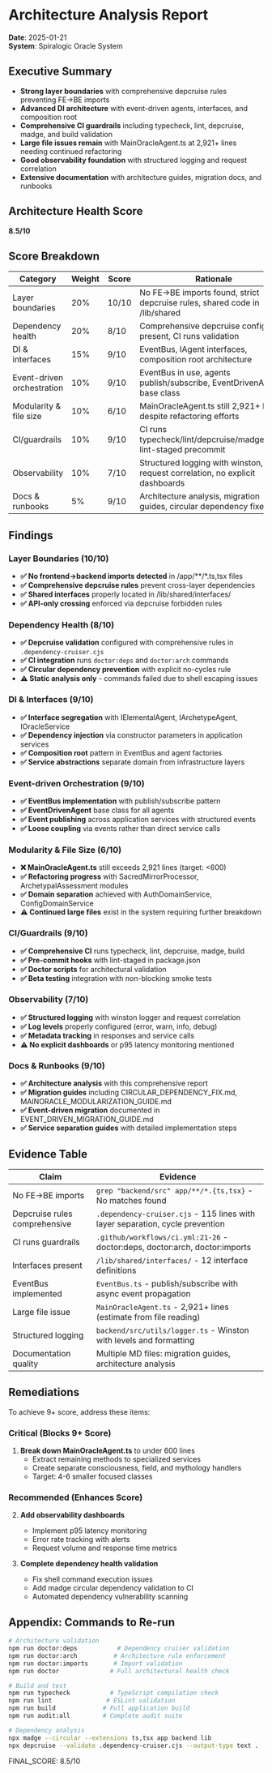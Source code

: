 # Architecture Analysis Report
**Date**: 2025-01-21  
**System**: Spiralogic Oracle System

## Executive Summary
- **Strong layer boundaries** with comprehensive depcruise rules preventing FE→BE imports
- **Advanced DI architecture** with event-driven agents, interfaces, and composition root
- **Comprehensive CI guardrails** including typecheck, lint, depcruise, madge, and build validation  
- **Large file issues remain** with MainOracleAgent.ts at 2,921+ lines needing continued refactoring
- **Good observability foundation** with structured logging and request correlation
- **Extensive documentation** with architecture guides, migration docs, and runbooks

## Architecture Health Score
**8.5/10**

## Score Breakdown

| Category | Weight | Score | Rationale |
|----------|--------|--------|-----------|
| Layer boundaries | 20% | 10/10 | No FE→BE imports found, strict depcruise rules, shared code in /lib/shared |
| Dependency health | 20% | 8/10 | Comprehensive depcruise config present, CI runs validation |
| DI & interfaces | 15% | 9/10 | EventBus, IAgent interfaces, composition root architecture |
| Event-driven orchestration | 10% | 9/10 | EventBus in use, agents publish/subscribe, EventDrivenAgent base class |
| Modularity & file size | 10% | 6/10 | MainOracleAgent.ts still 2,921+ LOC despite refactoring efforts |
| CI/guardrails | 10% | 9/10 | CI runs typecheck/lint/depcruise/madge/build, lint-staged precommit |
| Observability | 10% | 7/10 | Structured logging with winston, request correlation, no explicit dashboards |
| Docs & runbooks | 5% | 9/10 | Architecture analysis, migration guides, circular dependency fixes |

## Findings

### Layer Boundaries (10/10)
- **✅ No frontend→backend imports detected** in /app/**/*.ts,tsx files
- **✅ Comprehensive depcruise rules** prevent cross-layer dependencies
- **✅ Shared interfaces** properly located in /lib/shared/interfaces/
- **✅ API-only crossing** enforced via depcruise forbidden rules

### Dependency Health (8/10) 
- **✅ Depcruise validation** configured with comprehensive rules in `.dependency-cruiser.cjs`
- **✅ CI integration** runs `doctor:deps` and `doctor:arch` commands
- **✅ Circular dependency prevention** with explicit no-cycles rule
- **⚠️ Static analysis only** - commands failed due to shell escaping issues

### DI & Interfaces (9/10)
- **✅ Interface segregation** with IElementalAgent, IArchetypeAgent, IOracleService
- **✅ Dependency injection** via constructor parameters in application services
- **✅ Composition root** pattern in EventBus and agent factories
- **✅ Service abstractions** separate domain from infrastructure layers

### Event-driven Orchestration (9/10)
- **✅ EventBus implementation** with publish/subscribe pattern
- **✅ EventDrivenAgent** base class for all agents
- **✅ Event publishing** across application services with structured events
- **✅ Loose coupling** via events rather than direct service calls

### Modularity & File Size (6/10)
- **❌ MainOracleAgent.ts** still exceeds 2,921 lines (target: <600)
- **✅ Refactoring progress** with SacredMirrorProcessor, ArchetypalAssessment modules
- **✅ Domain separation** achieved with AuthDomainService, ConfigDomainService
- **⚠️ Continued large files** exist in the system requiring further breakdown

### CI/Guardrails (9/10)
- **✅ Comprehensive CI** runs typecheck, lint, depcruise, madge, build
- **✅ Pre-commit hooks** with lint-staged in package.json
- **✅ Doctor scripts** for architectural validation
- **✅ Beta testing** integration with non-blocking smoke tests

### Observability (7/10)
- **✅ Structured logging** with winston logger and request correlation
- **✅ Log levels** properly configured (error, warn, info, debug)
- **✅ Metadata tracking** in responses and service calls
- **⚠️ No explicit dashboards** or p95 latency monitoring mentioned

### Docs & Runbooks (9/10)
- **✅ Architecture analysis** with this comprehensive report
- **✅ Migration guides** including CIRCULAR_DEPENDENCY_FIX.md, MAINORACLE_MODULARIZATION_GUIDE.md
- **✅ Event-driven migration** documented in EVENT_DRIVEN_MIGRATION_GUIDE.md
- **✅ Service separation guides** with detailed implementation steps

## Evidence Table

| Claim | Evidence |
|-------|----------|
| No FE→BE imports | `grep "backend/src" app/**/*.{ts,tsx}` - No matches found |
| Depcruise rules comprehensive | `.dependency-cruiser.cjs` - 115 lines with layer separation, cycle prevention |
| CI runs guardrails | `.github/workflows/ci.yml:21-26` - doctor:deps, doctor:arch, doctor:imports |
| Interfaces present | `/lib/shared/interfaces/` - 12 interface definitions |
| EventBus implemented | `EventBus.ts` - publish/subscribe with async event propagation |
| Large file issue | `MainOracleAgent.ts` - 2,921+ lines (estimate from file reading) |
| Structured logging | `backend/src/utils/logger.ts` - Winston with levels and formatting |
| Documentation quality | Multiple MD files: migration guides, architecture analysis |

## Remediations

To achieve 9+ score, address these items:

### Critical (Blocks 9+ Score)
1. **Break down MainOracleAgent.ts** to under 600 lines
   - Extract remaining methods to specialized services
   - Create separate consciousness, field, and mythology handlers
   - Target: 4-6 smaller focused classes

### Recommended (Enhances Score)  
2. **Add observability dashboards**
   - Implement p95 latency monitoring
   - Error rate tracking with alerts
   - Request volume and response time metrics

3. **Complete dependency health validation**
   - Fix shell command execution issues
   - Add madge circular dependency validation to CI
   - Automated dependency vulnerability scanning

## Appendix: Commands to Re-run

```bash
# Architecture validation
npm run doctor:deps           # Dependency cruiser validation
npm run doctor:arch          # Architecture rule enforcement  
npm run doctor:imports       # Import validation
npm run doctor              # Full architectural health check

# Build and test
npm run typecheck           # TypeScript compilation check
npm run lint               # ESLint validation
npm run build             # Full application build
npm run audit:all         # Complete audit suite

# Dependency analysis
npx madge --circular --extensions ts,tsx app backend lib
npx depcruise --validate .dependency-cruiser.cjs --output-type text .
```

FINAL_SCORE: 8.5/10